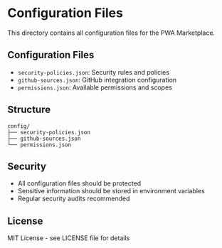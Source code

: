 # Configuration Files

This directory contains all configuration files for the PWA Marketplace.

## Configuration Files

- `security-policies.json`: Security rules and policies
- `github-sources.json`: GitHub integration configuration
- `permissions.json`: Available permissions and scopes

## Structure

```
config/
├── security-policies.json
├── github-sources.json
└── permissions.json
```

## Security

- All configuration files should be protected
- Sensitive information should be stored in environment variables
- Regular security audits recommended

## License

MIT License - see LICENSE file for details
